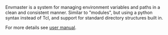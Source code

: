 Envmaster is a system for managing environment variables and paths in a clean and consistent manner. Similar to "modules", but using a python syntax instead of Tcl, and support for  standard directory structures built in.

For more details see [user manual](envmaster/envmaster.md).